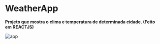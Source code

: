 # WeatherApp

**Projeto que mostra o clima e temperatura de determinada cidade. (Feito em REACTJS)**


![app](https://user-images.githubusercontent.com/112132360/203163524-c073ed0c-164d-4736-affb-ea70dfc99dd9.PNG)
